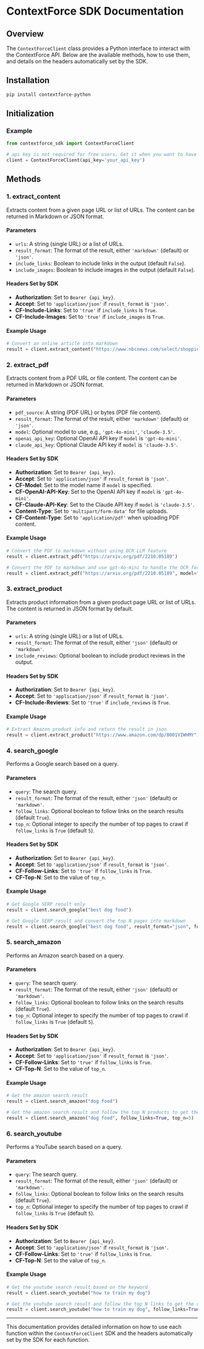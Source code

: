 # ContextForce SDK Documentation

## Overview

The `ContextForceClient` class provides a Python interface to interact with the ContextForce API. Below are the available methods, how to use them, and details on the headers automatically set by the SDK.

## Installation
```bash
pip install contextforce-python
```

## Initialization

### Example
```python
from contextforce_sdk import ContextForceClient

# api key is not required for free users. Get it when you want to have more free token and better rate limit
client = ContextForceClient(api_key='your_api_key')
```

## Methods

### 1. extract_content

Extracts content from a given page URL or list of URLs. The content can be returned in Markdown or JSON format.

#### Parameters
- `urls`: A string (single URL) or a list of URLs.
- `result_format`: The format of the result, either `'markdown'` (default) or `'json'`.
- `include_links`: Boolean to include links in the output (default `False`).
- `include_images`: Boolean to include images in the output (default `False`).

#### Headers Set by SDK
- **Authorization**: Set to `Bearer {api_key}`.
- **Accept**: Set to `'application/json'` if `result_format` is `'json'`.
- **CF-Include-Links**: Set to `'true'` if `include_links` is `True`.
- **CF-Include-Images**: Set to `'true'` if `include_images` is `True`.

#### Example Usage
```python
# Convert an online article into markdown
result = client.extract_content("https://www.nbcnews.com/select/shopping/best-puppy-food-rcna151536")
```

### 2. extract_pdf

Extracts content from a PDF URL or file content. The content can be returned in Markdown or JSON format.

#### Parameters
- `pdf_source`: A string (PDF URL) or bytes (PDF file content).
- `result_format`: The format of the result, either `'markdown'` (default) or `'json'`.
- `model`: Optional model to use, e.g., `'gpt-4o-mini'`, `'claude-3.5'`.
- `openai_api_key`: Optional OpenAI API key if `model` is `'gpt-4o-mini'`.
- `claude_api_key`: Optional Claude API key if `model` is `'claude-3.5'`.

#### Headers Set by SDK
- **Authorization**: Set to `Bearer {api_key}`.
- **Accept**: Set to `'application/json'` if `result_format` is `'json'`.
- **CF-Model**: Set to the model name if `model` is specified.
- **CF-OpenAI-API-Key**: Set to the OpenAI API key if `model` is `'gpt-4o-mini'`.
- **CF-Claude-API-Key**: Set to the Claude API key if `model` is `'claude-3.5'`.
- **Content-Type**: Set to `'multipart/form-data'` for file uploads.
- **CF-Content-Type**: Set to `'application/pdf'` when uploading PDF content.

#### Example Usage
```python
# Convert the PDF to markdown without using OCR LLM feature
result = client.extract_pdf("https://arxiv.org/pdf/2210.05189")

# Convert the PDF to markdown and use gpt-4o-mini to handle the OCR for pages with special elements like formula, table and image
result = client.extract_pdf("https://arxiv.org/pdf/2210.05189", model="gpt-4o-mini", openai_api_key="sk-xxxxxx")
```

### 3. extract_product

Extracts product information from a given product page URL or list of URLs. The content is returned in JSON format by default.

#### Parameters
- `urls`: A string (single URL) or a list of URLs.
- `result_format`: The format of the result, either `'json'` (default) or `'markdown'`.
- `include_reviews`: Optional boolean to include product reviews in the output.

#### Headers Set by SDK
- **Authorization**: Set to `Bearer {api_key}`.
- **Accept**: Set to `'application/json'` if `result_format` is `'json'`.
- **CF-Include-Reviews**: Set to `'true'` if `include_reviews` is `True`.

#### Example Usage
```python
# Extract Amazon product info and return the result in json 
result = client.extract_product("https://www.amazon.com/dp/B001VIWHMY")
```

### 4. search_google

Performs a Google search based on a query.

#### Parameters
- `query`: The search query.
- `result_format`: The format of the result, either `'json'` (default) or `'markdown'`.
- `follow_links`: Optional boolean to follow links on the search results (default `True`).
- `top_n`: Optional integer to specify the number of top pages to crawl if `follow_links` is `True` (default `5`).

#### Headers Set by SDK
- **Authorization**: Set to `Bearer {api_key}`.
- **Accept**: Set to `'application/json'` if `result_format` is `'json'`.
- **CF-Follow-Links**: Set to `'true'` if `follow_links` is `True`.
- **CF-Top-N**: Set to the value of `top_n`.

#### Example Usage
```python
# Get Google SERP result only
result = client.search_google("best dog food")

# Get Google SERP result and convert the top N pages into markdown
result = client.search_google("best dog food", result_format="json", follow_links=True, top_n=5)
```

### 5. search_amazon

Performs an Amazon search based on a query.

#### Parameters
- `query`: The search query.
- `result_format`: The format of the result, either `'json'` (default) or `'markdown'`.
- `follow_links`: Optional boolean to follow links on the search results (default `True`).
- `top_n`: Optional integer to specify the number of top pages to crawl if `follow_links` is `True` (default `5`).

#### Headers Set by SDK
- **Authorization**: Set to `Bearer {api_key}`.
- **Accept**: Set to `'application/json'` if `result_format` is `'json'`.
- **CF-Follow-Links**: Set to `'true'` if `follow_links` is `True`.
- **CF-Top-N**: Set to the value of `top_n`.

#### Example Usage
```python
# Get the amazon search result
result = client.search_amazon("dog food")

# Get the amazon search result and follow the top N products to get the detail info in json
result = client.search_amazon("dog food", follow_links=True, top_n=5)
```

### 6. search_youtube

Performs a YouTube search based on a query.

#### Parameters
- `query`: The search query.
- `result_format`: The format of the result, either `'json'` (default) or `'markdown'`.
- `follow_links`: Optional boolean to follow links on the search results (default `True`).
- `top_n`: Optional integer to specify the number of top pages to crawl if `follow_links` is `True` (default `5`).

#### Headers Set by SDK
- **Authorization**: Set to `Bearer {api_key}`.
- **Accept**: Set to `'application/json'` if `result_format` is `'json'`.
- **CF-Follow-Links**: Set to `'true'` if `follow_links` is `True`.
- **CF-Top-N**: Set to the value of `top_n`.

#### Example Usage
```python
# Get the youtube search result based on the keyword
result = client.search_youtube("how to train my dog")

# Get the youtube search result and follow the top N links to get the video info
result = client.search_youtube("how to train my dog", follow_links=True, top_n=5)
```

---

This documentation provides detailed information on how to use each function within the `ContextForceClient` SDK and the headers automatically set by the SDK for each function.